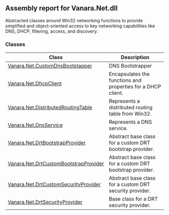 ## Assembly report for Vanara.Net.dll
Abstracted classes around Win32 networking functions to provide simplified and object-oriented access to key networking capabilities like DNS, DHCP, filtering, access, and discovery.
### Classes
Class | Description
---- | ----
[Vanara.Net.CustomDnsBootstapper](https://github.com/dahall/Vanara/search?l=C%23&q=CustomDnsBootstapper) | DNS Bootstrapper
[Vanara.Net.DhcpClient](https://github.com/dahall/Vanara/search?l=C%23&q=DhcpClient) | Encapsulates the functions and properties for a DHCP client.
[Vanara.Net.DistributedRoutingTable](https://github.com/dahall/Vanara/search?l=C%23&q=DistributedRoutingTable) | Represents a distributed routing table from Win32.
[Vanara.Net.DnsService](https://github.com/dahall/Vanara/search?l=C%23&q=DnsService) | Represents a DNS service.
[Vanara.Net.DrtBootstrapProvider](https://github.com/dahall/Vanara/search?l=C%23&q=DrtBootstrapProvider) | Abstract base class for a custom DRT bootstrap provider.
[Vanara.Net.DrtCustomBootstrapProvider](https://github.com/dahall/Vanara/search?l=C%23&q=DrtCustomBootstrapProvider) | Abstract base class for a custom DRT bootstrap provider.
[Vanara.Net.DrtCustomSecurityProvider](https://github.com/dahall/Vanara/search?l=C%23&q=DrtCustomSecurityProvider) | Abstract base class for a custom DRT security provider.
[Vanara.Net.DrtSecurityProvider](https://github.com/dahall/Vanara/search?l=C%23&q=DrtSecurityProvider) | Base class for a DRT security provider.
